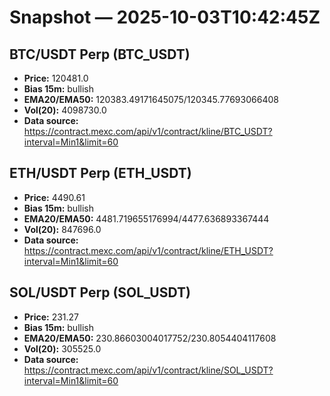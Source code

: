 # Snapshot — 2025-10-03T10:42:45Z

## BTC/USDT Perp (BTC_USDT)
- **Price:** 120481.0
- **Bias 15m:** bullish
- **EMA20/EMA50:** 120383.49171645075/120345.77693066408
- **Vol(20):** 4098730.0
- **Data source:** https://contract.mexc.com/api/v1/contract/kline/BTC_USDT?interval=Min1&limit=60

## ETH/USDT Perp (ETH_USDT)
- **Price:** 4490.61
- **Bias 15m:** bullish
- **EMA20/EMA50:** 4481.719655176994/4477.636893367444
- **Vol(20):** 847696.0
- **Data source:** https://contract.mexc.com/api/v1/contract/kline/ETH_USDT?interval=Min1&limit=60

## SOL/USDT Perp (SOL_USDT)
- **Price:** 231.27
- **Bias 15m:** bullish
- **EMA20/EMA50:** 230.86603004017752/230.8054404117608
- **Vol(20):** 305525.0
- **Data source:** https://contract.mexc.com/api/v1/contract/kline/SOL_USDT?interval=Min1&limit=60
